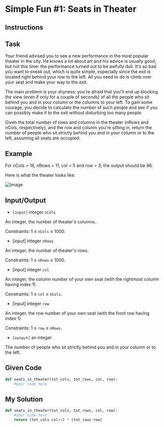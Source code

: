 # Simple Fun #1: Seats in Theater

## Instructions

## Task

Your friend advised you to see a new performance in the most popular theater in the city. He knows a lot about art and his advice is usually good, but not this time: the performance turned out to be awfully dull. It's so bad you want to sneak out, which is quite simple, especially since the exit is located right behind your row to the left. All you need to do is climb over your seat and make your way to the exit.

The main problem is your shyness: you're afraid that you'll end up blocking the view (even if only for a couple of seconds) of all the people who sit behind you and in your column or the columns to your left. To gain some courage, you decide to calculate the number of such people and see if you can possibly make it to the exit without disturbing too many people.

Given the total number of rows and columns in the theater (nRows and nCols, respectively), and the row and column you're sitting in, return the number of people who sit strictly behind you and in your column or to the left, assuming all seats are occupied.

## Example

For nCols = 16, nRows = 11, col = 5 and row = 3, the output should be 96.

Here is what the theater looks like:

![Image](https://files.gitter.im/myjinxin2015/eAjZ/blob)

## Input/Output

- `[input]` integer `nCols`

An integer, the number of theater's columns.

Constraints: 1 ≤ `nCols` ≤ 1000.

- [input] integer `nRows`

An integer, the number of theater's rows.

Constraints: 1 ≤ `nRows` ≤ 1000.

- [input] integer `col`

An integer, the column number of your own seat (with the rightmost column having index 1).

Constraints: 1 ≤ `col` ≤ `nCols`.

- [input] integer `row`

An integer, the row number of your own seat (with the front row having index 1).

Constraints: 1 ≤ `row` ≤ `nRows`.

- `[output]` an integer

The number of people who sit strictly behind you and in your column or to the left.



## Given Code
```python
def seats_in_theater(tot_cols, tot_rows, col, row):
    #your code here
```

## My Solution
```python
def seats_in_theater(tot_cols, tot_rows, col, row):
    #your code here
    return (tot_cols-col+1) * (tot_rows-row)
```
